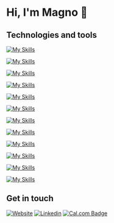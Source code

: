 # Hi, I'm Magno 👋

## Technologies and tools

[![My Skills](https://skillicons.dev/icons?i=html,css,sass,markdown)](https://skillicons.dev)

[![My Skills](https://skillicons.dev/icons?i=js,ts)](https://skillicons.dev)

[![My Skills](https://skillicons.dev/icons?i=bootstrap,tailwind,styledcomponents,materialui)](https://skillicons.dev)

[![My Skills](https://skillicons.dev/icons?i=jquery,angular,rxjs,react,nextjs)](https://skillicons.dev)

[![My Skills](https://skillicons.dev/icons?i=jest)](https://skillicons.dev)

[![My Skills](https://skillicons.dev/icons?i=nodejs,npm,pnpm)](https://skillicons.dev)

[![My Skills](https://skillicons.dev/icons?i=github,bitbucket,gitlab)](https://skillicons.dev)

[![My Skills](https://skillicons.dev/icons?i=linux,ubuntu,bash,apple,windows)](https://skillicons.dev)

[![My Skills](https://skillicons.dev/icons?i=docker,cloudflare,heroku,vercel)](https://skillicons.dev)

[![My Skills](https://skillicons.dev/icons?i=figma)](https://skillicons.dev)

[![My Skills](https://skillicons.dev/icons?i=postman,codepen)](https://skillicons.dev)

[![My Skills](https://skillicons.dev/icons?i=vscode)](https://skillicons.dev)

## Get in touch

[![Website](https://img.shields.io/badge/website-%23.svg?&style=for-the-badge&logoColor=white&color=202124)](https://magnobiet.com)
[![Linkedin](https://img.shields.io/badge/-LinkedIn-0a66c2?style=for-the-badge&logo=Linkedin&logoColor=white)](https://www.linkedin.com/in/magnobiet/)
[![Cal.com Badge](https://img.shields.io/badge/Cal.com-292929?logo=caldotcom&logoColor=fff&style=for-the-badge)](https://s.magnobiet.com/agenda)
